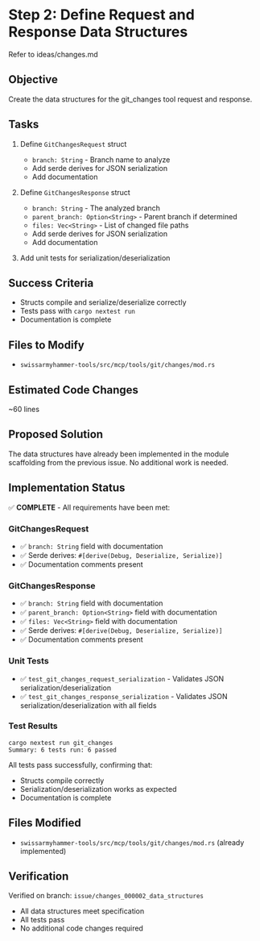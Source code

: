 # Step 2: Define Request and Response Data Structures

Refer to ideas/changes.md

## Objective

Create the data structures for the git_changes tool request and response.

## Tasks

1. Define `GitChangesRequest` struct
   - `branch: String` - Branch name to analyze
   - Add serde derives for JSON serialization
   - Add documentation

2. Define `GitChangesResponse` struct
   - `branch: String` - The analyzed branch
   - `parent_branch: Option<String>` - Parent branch if determined
   - `files: Vec<String>` - List of changed file paths
   - Add serde derives for JSON serialization
   - Add documentation

3. Add unit tests for serialization/deserialization

## Success Criteria

- Structs compile and serialize/deserialize correctly
- Tests pass with `cargo nextest run`
- Documentation is complete

## Files to Modify

- `swissarmyhammer-tools/src/mcp/tools/git/changes/mod.rs`

## Estimated Code Changes

~60 lines

## Proposed Solution

The data structures have already been implemented in the module scaffolding from the previous issue. No additional work is needed.

## Implementation Status

✅ **COMPLETE** - All requirements have been met:

### GitChangesRequest
- ✅ `branch: String` field with documentation
- ✅ Serde derives: `#[derive(Debug, Deserialize, Serialize)]`
- ✅ Documentation comments present

### GitChangesResponse
- ✅ `branch: String` field with documentation
- ✅ `parent_branch: Option<String>` field with documentation
- ✅ `files: Vec<String>` field with documentation
- ✅ Serde derives: `#[derive(Debug, Deserialize, Serialize)]`
- ✅ Documentation comments present

### Unit Tests
- ✅ `test_git_changes_request_serialization` - Validates JSON serialization/deserialization
- ✅ `test_git_changes_response_serialization` - Validates JSON serialization/deserialization with all fields

### Test Results
```
cargo nextest run git_changes
Summary: 6 tests run: 6 passed
```

All tests pass successfully, confirming that:
- Structs compile correctly
- Serialization/deserialization works as expected
- Documentation is complete

## Files Modified
- `swissarmyhammer-tools/src/mcp/tools/git/changes/mod.rs` (already implemented)

## Verification

Verified on branch: `issue/changes_000002_data_structures`
- All data structures meet specification
- All tests pass
- No additional code changes required